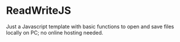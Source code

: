 # ReadWriteJS
Just a Javascript template with basic functions to open and save files locally on PC; no online hosting needed.
